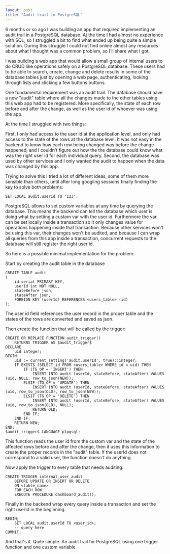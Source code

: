 ```yaml
---
layout: post
title: "Audit trail in PostgreSQL"
---
```


6 months or so ago I was building an app that required implementing an audit trail in a PostgreSQL database. At the time I had almost no experience with SQL, so I struggled a bit to find what ended up being quite a simple solution. During this struggle I could not find online almost any resources about what I thought was a common problem, so I'll share what I got.


I was building a web app that would allow a small group of internal users to do CRUD like operations safely on a PostgreSQL database. These users had to be able to search, create, change and delete results in some of the database tables just by opening a web page, authenticating, looking through lists and clicking a few buttons buttons.

One fundamental requirement was an audit trail. The database should have a new "audit" table where all the changes made to the other tables using this web app had to be registered.
More specifically, the state of each row before and after the change, as well as the user id of whoever was using the app.


At the time I struggled with two things:

First, I only had access to the user id at the application level, and only had access to the state of the rows at the database level. It was not easy in the backend to know how each row being changed was before the change happened, and I couldn't figure out how the the database could know what was the right user id for each individual query.
Second, the database was used by other services and I only wanted the audit to happen when the data was changed by this app.

Trying to solve this I tried a lot of different ideas, some of them more sensible than others, until after long googling sessions finally finding the key to solve both problems:

```
SET LOCAL audit.userId TO '123';
```

PostgreSQL allows to set custom variables at any time by querying the database. This means the backend can tell the database which user is doing what by setting a custom var with the user id. Furthermore the var can be set locally inside a transaction so it only changes value for operations happening inside that transaction. Because other services won't be using this var, their changes won't be audited, and because I can wrap all queries from this app inside a transaction, concurrent requests to the database will still register the right user id.


So here is a possible minimal implementation for the problem:

Start by creating the audit table in the database
```
CREATE TABLE audit
(
    id serial PRIMARY KEY,
    userId int NOT NULL,
    stateBefore json,
    stateAfter json,
    FOREIGN KEY (userId) REFERENCES <users_table> (id)
);
```
The user id field references the user record in the proper table and the states of the rows are converted and saved as json.

Then create the function that will be called by the trigger:

```
CREATE OR REPLACE FUNCTION audit_trigger()
    RETURNS TRIGGER AS $audit_trigger$
DECLARE
    uid integer;
BEGIN
    uid := current_setting('audit.userId', true)::integer;
    IF EXISTS (SELECT id FROM <users_table> WHERE id = uid) THEN
        IF (TG_OP = 'INSERT') THEN
            INSERT INTO audit (userId, stateBefore, stateAfter) VALUES (uid, NULL, row_to_json(NEW));
        ELSIF (TG_OP = 'UPDATE') THEN
            INSERT INTO audit (userId, stateBefore, stateAfter) VALUES (uid, row_to_json(OLD), row_to_json(NEW));
        ELSIF (TG_OP = 'DELETE') THEN
            INSERT INTO audit (userId, stateBefore, stateAfter) VALUES (uid, row_to_json(OLD), NULL);
            RETURN OLD;
        END IF;
    END IF;
    RETURN NEW;
END;
$audit_trigger$ LANGUAGE plpgsql;
```

This function reads the user id from the custom var and the state of the affected rows before and after the change, then it uses this information to create the proper records in the "audit" table. If the userId does not correspond to a valid user, the function doesn't do anything.

Now apply the trigger to every table that needs auditing.

```
CREATE TRIGGER internal_user_audit
    BEFORE UPDATE OR INSERT OR DELETE
    ON <table_name>
    FOR EACH ROW
    EXECUTE PROCEDURE dashboard_audit();
```

Finally in the backend wrap every query inside a transaction and set the right userId in the beginning.


```
BEGIN;
    SET LOCAL audit.userId TO <user_id>;
    -- query here
COMMIT;
```

And that's it. Quite simple. An audit trail for PostgreSQL using one trigger function and one custom variable.
